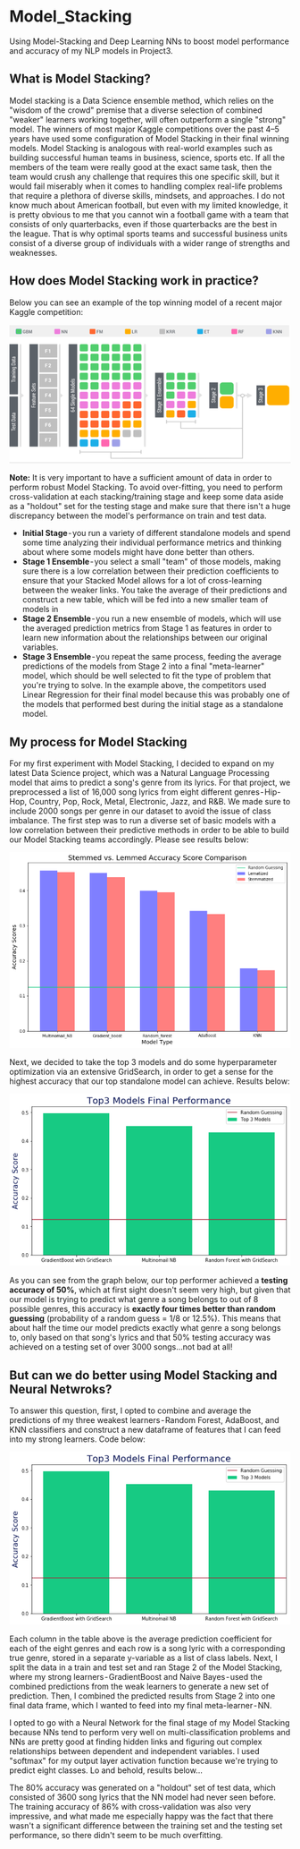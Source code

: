 # Model_Stacking
Using Model-Stacking and Deep Learning NNs to boost model performance and accuracy of my NLP models in Project3.

## What is Model Stacking?

Model stacking is a Data Science ensemble method, which relies on the "wisdom of the crowd" premise that a diverse selection of combined "weaker" learners working together, will often outperform a single "strong" model. The winners of most major Kaggle competitions over the past 4–5 years have used some configuration of Model Stacking in their final winning models.
Model Stacking is analogous with real-world examples such as building successful human teams in business, science, sports etc. If all the members of the team were really good at the exact same task, then the team would crush any challenge that requires this one specific skill, but it would fail miserably when it comes to handling complex real-life problems that require a plethora of diverse skills, mindsets, and approaches. I do not know much about American football, but even with my limited knowledge, it is pretty obvious to me that you cannot win a football game with a team that consists of only quarterbacks, even if those quarterbacks are the best in the league. That is why optimal sports teams and successful business units consist of a diverse group of individuals with a wider range of strengths and weaknesses.
## How does Model Stacking work in practice?

Below you can see an example of the top winning model of a recent major Kaggle competition:

![](https://github.com/Botafogo1894/Model_Stacking/blob/master/Keggle%2064%20models.png)

__Note:__ It is very important to have a sufficient amount of data in order to perform robust Model Stacking. To avoid over-fitting, you need to perform cross-validation at each stacking/training stage and keep some data aside as a "holdout" set for the testing stage and make sure that there isn't a huge discrepancy between the model's performance on train and test data.

 - **Initial Stage** - you run a variety of different standalone models and spend some time analyzing their individual performance metrics and thinking about where some models might have done better than others.
 - **Stage 1 Ensemble** - you select a small "team" of those models, making sure there is a low correlation between their prediction coefficients to ensure that your Stacked Model allows for a lot of cross-learning between the weaker links. You take the average of their predictions and construct a new table, which will be fed into a new smaller team of models in 
 - **Stage 2 Ensemble** - you run a new ensemble of models, which will use the averaged prediction metrics from Stage 1 as features in order to learn new information about the relationships between our original variables.
- **Stage 3 Ensemble** - you repeat the same process, feeding the average predictions of the models from Stage 2 into a final "meta-learner" model, which should be well selected to fit the type of problem that you're trying to solve. In the example above, the competitors used Linear Regression for their final model because this was probably one of the models that performed best during the initial stage as a standalone model.

## My process for Model Stacking
For my first experiment with Model Stacking, I decided to expand on my latest Data Science project, which was a Natural Language Processing model that aims to predict a song's genre from its lyrics. For that project, we preprocessed a list of 16,000 song lyrics from eight different genres - Hip-Hop, Country, Pop, Rock, Metal, Electronic, Jazz, and R&B. We made sure to include 2000 songs per genre in our dataset to avoid the issue of class imbalance. The first step was to run a diverse set of basic models with a low correlation between their predictive methods in order to be able to build our Model Stacking teams accordingly. Please see results below:

![](https://github.com/Botafogo1894/Model_Stacking/blob/master/basic_5_models.png)

Next, we decided to take the top 3 models and do some hyperparameter optimization via an extensive GridSearch, in order to get a sense for the highest accuracy that our top standalone model can achieve. Results below:

![](https://github.com/Botafogo1894/Model_Stacking/blob/master/top_3_models.png)

As you can see from the graph below, our top performer achieved a **testing accuracy of 50%**, which at first sight doesn't seem very high, but given that our model is trying to predict what genre a song belongs to out of 8 possible genres, this accuracy is **exactly four times better than random guessing** (probability of a random guess = 1/8 or 12.5%). This means that about half the time our model predicts exactly what genre a song belongs to, only based on that song's lyrics and that 50% testing accuracy was achieved on a testing set of over 3000 songs…not bad at all!

## But can we do better using Model Stacking and Neural Netwroks? 

To answer this question, first, I opted to combine and average the predictions of my three weakest learners - Random Forest, AdaBoost, and KNN classifiers and construct a new dataframe of features that I can feed into my strong learners. Code below:

![](https://github.com/Botafogo1894/Model_Stacking/blob/master/top_3_models.png)

Each column in the table above is the average prediction coefficient for each of the eight genres and each row is a song lyric with a corresponding true genre, stored in a separate y-variable as a list of class labels.
Next, I split the data in a train and test set and ran Stage 2 of the Model Stacking, where my strong learners - GradientBoost and Naive Bayes - used the combined predictions from the weak learners to generate a new set of prediction. Then, I combined the predicted results from Stage 2 into one final data frame, which I wanted to feed into my final meta-learner - NN.

I opted to go with a Neural Network for the final stage of my Model Stacking because NNs tend to perform very well on multi-classification problems and NNs are pretty good at finding hidden links and figuring out complex relationships between dependent and independent variables. I used "softmax" for my output layer activation function because we're trying to predict eight classes. Lo and behold, results below…


The 80% accuracy was generated on a "holdout" set of test data, which consisted of 3600 song lyrics that the NN model had never seen before. The training accuracy of 86% with cross-validation was also very impressive, and what made me especially happy was the fact that there wasn't a significant difference between the training set and the testing set performance, so there didn't seem to be much overfitting.
